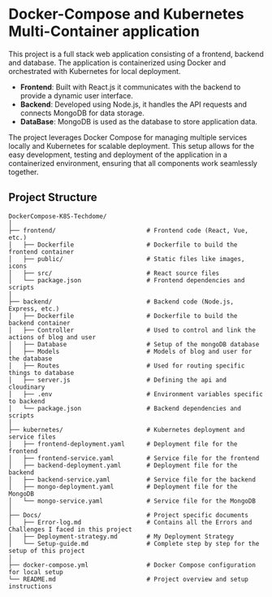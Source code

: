 # Docker-Compose and Kubernetes Multi-Container application
This project is a full stack web application consisting of a frontend, backend and database. The application is containerized using Docker and orchestrated with Kubernetes for local deployment. 

- **Frontend**: Built with React.js it communicates with the backend to provide a dynamic user interface. 
- **Backend**: Developed using Node.js, it handles the API requests and connects MongoDB for data storage.
- **DataBase**: MongoDB is used as the database to store application data. 

The project leverages Docker Compose for managing multiple services locally and Kubernetes for scalable deployment. This setup allows for the easy development, testing and deployment of the application in a containerized environment, ensuring that all components work seamlessly together. 

## Project Structure
```
DockerCompose-K8S-Techdome/
│
├── frontend/                         # Frontend code (React, Vue, etc.)
│   ├── Dockerfile                    # Dockerfile to build the frontend container
│   ├── public/                       # Static files like images, icons
│   ├── src/                          # React source files
│   └── package.json                  # Frontend dependencies and scripts
│
├── backend/                          # Backend code (Node.js, Express, etc.)
│   ├── Dockerfile                    # Dockerfile to build the backend container
│   ├── Controller                    # Used to control and link the actions of blog and user 
│   ├── Database                      # Setup of the mongoDB database
│   ├── Models                        # Models of blog and user for the database
│   ├── Routes                        # Used for routing specific things to database
│   ├── server.js                     # Defining the api and cloudinary
│   ├── .env                          # Environment variables specific to backend
│   └── package.json                  # Backend dependencies and scripts
│
├── kubernetes/                       # Kubernetes deployment and service files
│   ├── frontend-deployment.yaml      # Deployment file for the frontend
│   ├── frontend-service.yaml         # Service file for the frontend
│   ├── backend-deployment.yaml       # Deployment file for the backend
│   ├── backend-service.yaml          # Service file for the backend
│   ├── mongo-deployment.yaml         # Deployment file for the MongoDB
│   └── mongo-service.yaml            # Service file for the MongoDB
│
├── Docs/                             # Project specific documents  
│   ├── Error-log.md                  # Contains all the Errors and Challenges I faced in this project
│   ├── Deployment-strategy.md        # My Deployment Strategy
│   └── Setup-guide.md                # Complete step by step for the setup of this project
│
├── docker-compose.yml                # Docker Compose configuration for local setup
└── README.md                         # Project overview and setup instructions
```
